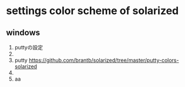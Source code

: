 
# settings color scheme of solarized 


## windows 

1. puttyの設定
 1.
1. putty https://github.com/brantb/solarized/tree/master/putty-colors-solarized
2. 
3. aa

